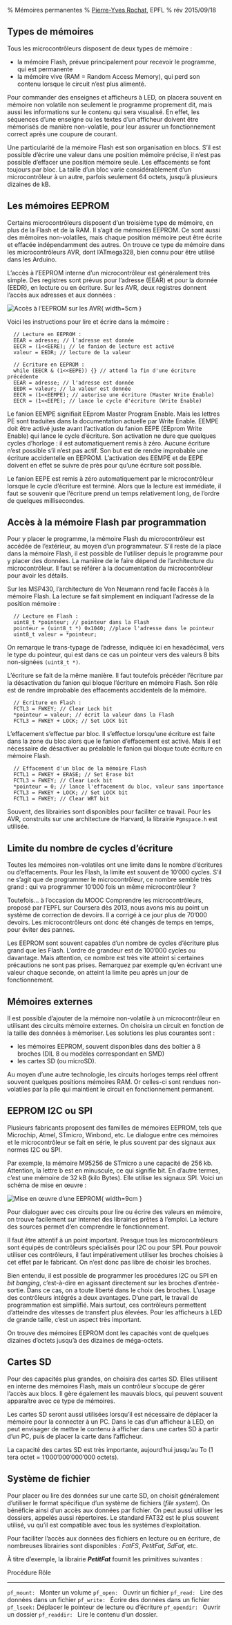 % Mémoires permanentes
% [Pierre-Yves Rochat](mailto:pyr@pyr.ch), EPFL
% rév 2015/09/18


## Types de mémoires ###

Tous les microcontrôleurs disposent de deux types de mémoire :

* la mémoire Flash, prévue principalement pour recevoir le programme, qui est permanente
* la mémoire vive (RAM = Random Access Memory), qui perd son contenu lorsque le circuit n’est plus alimenté.

Pour commander des enseignes et afficheurs à LED, on placera souvent en mémoire non volatile non seulement le programme proprement dit, mais aussi les informations sur le contenu qui sera visualisé. En effet, les séquences d’une enseigne ou les textes d’un afficheur doivent être mémorisés de manière non-volatile, pour leur assurer un fonctionnement correct après une coupure de courant.

Une particularité de la mémoire Flash est son organisation en blocs. S’il est possible d’écrire une valeur dans une position mémoire précise, il n’est pas possible d’effacer une position mémoire seule. Les effacements se font toujours par bloc. La taille d’un bloc varie considérablement d’un microcontrôleur à un autre, parfois seulement 64 octets, jusqu’à plusieurs dizaines de kB.


## Les mémoires EEPROM ##

Certains microcontrôleurs disposent d’un troisième type de mémoire, en plus de la Flash et de la RAM. Il s’agit de mémoires EEPROM. Ce sont aussi des mémoires non-volatiles, mais chaque position mémoire peut être écrite et effacée indépendamment des autres. On trouve ce type de mémoire dans les microcontrôleurs AVR, dont l’ATmega328, bien connu pour être utilisé dans les Arduino.

L’accès à l’EEPROM interne d’un microcontrôleur est généralement très simple. Des registres sont prévus pour l’adresse (EEAR) et pour la donnée (EEDR), en lecture ou en écriture. Sur les AVR, deux registres donnent l’accès aux adresses et aux données :

![Accès à l’EEPROM sur les AVR](images/eeprom-avr.png "Accès à l’EEPROM sur les AVR"){ width=5cm }

Voici les instructions pour lire et écrire dans la mémoire :

~~~~~~~ { .c }
  // Lecture en EEPROM :
  EEAR = adresse; // l'adresse est donnée
  EECR = (1<<EERE); // le fanion de lecture est activé
  valeur = EEDR; // lecture de la valeur

  // Ecriture en EEPROM :
  while (EECR & (1<<EEPE)) {} // attend la fin d'une écriture précédente
  EEAR = adresse; // l'adresse est donnée
  EEDR = valeur; // la valeur est donnée
  EECR = (1<<EEMPE); // autorise une écriture (Master Write Enable)
  EECR = (1<<EEPE); // lance le cycle d'écriture (Write Enable)
~~~~~~~
<!-- retour au mode normal pour l'éditeur -->

Le fanion EEMPE signifiait EEprom Master Program Enable. Mais les lettres PE sont traduites dans la documentation actuelle par Write Enable. EEMPE doit être activé juste avant l’activation du fanion EEPE (EEprom Write Enable) qui lance le cycle d’écriture. Son activation ne dure que quelques cycles d’horloge : il est automatiquement remis à zéro. Aucune écriture n’est possible s’il n’est pas actif. Son but est de rendre improbable une écriture accidentelle en EEPROM. L’activation des EEMPE et de EEPE doivent en effet se suivre de près pour qu’une écriture soit possible.

Le fanion EEPE est remis à zéro automatiquement par le microcontrôleur lorsque le cycle d’écriture est terminé. Alors que la lecture est immédiate, il faut se souvenir que l’écriture prend un temps relativement long, de l’ordre de quelques millisecondes.


## Accès à la mémoire Flash par programmation ##

Pour y placer le programme, la mémoire Flash du microcontrôleur est accédée de l’extérieur, au moyen d’un programmateur. S’il reste de la place dans la mémoire Flash, il est possible de l’utiliser depuis le programme pour y placer des données. La manière de le faire dépend de l’architecture du microcontrôleur. Il faut se référer à la documentation du microcontrôleur pour avoir les détails.

Sur les MSP430, l’architecture de Von Neumann rend facile l’accès à la mémoire Flash. La lecture se fait simplement en indiquant l’adresse de la position mémoire :

~~~~~~~ { .c }
  // Lecture en Flash :
  uint8_t *pointeur; // pointeur dans la Flash
  pointeur = (uint8_t *) 0x1040; //place l'adresse dans le pointeur
  uint8_t valeur = *pointeur;
~~~~~~~
<!-- retour au mode normal pour l'éditeur -->

On remarque le trans-typage de l’adresse, indiquée ici en hexadécimal, vers le type du pointeur, qui est dans ce cas un pointeur vers des valeurs 8 bits non-signées `(uint8_t *)`.

L’écriture se fait de la même manière. Il faut toutefois précéder l’écriture par la désactivation du fanion qui bloque l’écriture en mémoire Flash. Son rôle est de rendre improbable des effacements accidentels de la mémoire.

~~~~~~~ { .c }
  // Ecriture en Flash :
  FCTL3 = FWKEY; // Clear Lock bit
  *pointeur = valeur; // écrit la valeur dans la Flash
  FCTL3 = FWKEY + LOCK; // Set LOCK bit
~~~~~~~
<!-- retour au mode normal pour l'éditeur -->

L’effacement s’effectue par bloc. Il s’effectue lorsqu’une écriture est faite dans la zone du bloc alors que le fanion d’effacement est activé. Mais il est nécessaire de désactiver au préalable le fanion qui bloque toute écriture en mémoire Flash.

~~~~~~~ { .c }
  // Effacement d'un bloc de la mémoire Flash
  FCTL1 = FWKEY + ERASE; // Set Erase bit
  FCTL3 = FWKEY; // Clear Lock bit
  *pointeur = 0; // lance l'effacement du bloc, valeur sans importance
  FCTL3 = FWKEY + LOCK; // Set LOCK bit
  FCTL1 = FWKEY; // Clear WRT bit
~~~~~~~
<!-- retour au mode normal pour l'éditeur -->

Souvent, des librairies sont disponibles pour faciliter ce travail. Pour les AVR, construits sur une architecture de Harvard, la librairie `Pgmspace.h` est utilisée.


## Limite du nombre de cycles d’écriture ##

Toutes les mémoires non-volatiles ont une limite dans le nombre d’écritures ou d’effacements. Pour les Flash, la limite est souvent de 10’000 cycles. S’il ne s’agit que de programmer le microcontrôleur, ce nombre semble très grand : qui va programmer 10’000 fois un même microcontrôleur ?

Toutefois... à l’occasion du MOOC Comprendre les microcontrôleurs, proposé par l’EPFL sur Coursera dès 2013, nous avons mis au point un système de correction de devoirs. Il a corrigé à ce jour plus de 70’000 devoirs. Les microcontrôleurs ont donc été changés de temps en temps, pour éviter des pannes.

Les EEPROM sont souvent capables d’un nombre de cycles d’écriture plus grand que les Flash. L’ordre de grandeur est de 100’000 cycles ou davantage. Mais attention, ce nombre est très vite atteint si certaines précautions ne sont pas prises. Remarquez par exemple qu’en écrivant une valeur chaque seconde, on atteint la limite peu après un jour de fonctionnement.


## Mémoires externes ##

Il est possible d’ajouter de la mémoire non-volatile à un microcontrôleur en utilisant des circuits mémoire externes. On choisira un circuit en fonction de la taille des données à mémoriser. Les solutions les plus courantes sont :

* les mémoires EEPROM, souvent disponibles dans des boîtier à 8 broches (DIL 8 ou modèles correspondant en SMD)
* les cartes SD (ou microSD).

Au moyen d’une autre technologie, les circuits horloges temps réel offrent souvent quelques positions mémoires RAM. Or celles-ci sont rendues non-volatiles par la pile qui maintient le circuit en fonctionnement permanent.


## EEPROM I2C ou SPI ##

Plusieurs fabricants proposent des familles de mémoires EEPROM, tels que Microchip, Atmel, STmicro, Winbond, etc. Le dialogue entre ces mémoires et le microcontrôleur se fait en série, le plus souvent par des signaux aux normes I2C ou SPI.

Par exemple, la mémoire M95256 de STmicro a une capacité de 256 kb. Attention, la lettre b est en minuscule, ce qui signifie bit. En d’autre termes, c’est une mémoire de 32 kB (kilo Bytes). Elle utilise les signaux SPI. Voici un schéma de mise en œuvre :

![Mise en œuvre d’une EEPROM](images/m95256.png "Mise en œuvre d’une EEPROM"){ width=9cm }

Pour dialoguer avec ces circuits pour lire ou écrire des valeurs en mémoire, on trouve facilement sur Internet des librairies prêtes à l’emploi. La lecture des sources permet d’en comprendre le fonctionnement.

Il faut être attentif à un point important. Presque tous les microcontrôleurs sont équipés de contrôleurs spécialisés pour I2C ou pour SPI. Pour pouvoir utiliser ces contrôleurs, il faut impérativement utiliser les broches choisies à cet effet par le fabricant. On n’est donc pas libre de choisir les broches.

Bien entendu, il est possible de programmer les procédures I2C ou SPI en *bit banging*, c’est-à-dire en agissant directement sur les broches d’entrée-sortie. Dans ce cas, on a toute liberté dans le choix des broches. L’usage des contrôleurs intégrés a deux avantages. D’une part, le travail de programmation est simplifié. Mais surtout, ces contrôleurs permettent d’atteindre des vitesses de transfert plus élevées. Pour les afficheurs à LED de grande taille, c’est un aspect très important.

On trouve des mémoires EEPROM dont les capacités vont de quelques dizaines d’octets jusqu’à des dizaines de méga-octets.


## Cartes SD ##

Pour des capacités plus grandes, on choisira des cartes SD. Elles utilisent en interne des mémoires Flash, mais un contrôleur s’occupe de gérer l’accès aux blocs. Il gère également les mauvais blocs, qui peuvent souvent apparaître avec ce type de mémoires.

Les cartes SD seront aussi utilisées lorsqu’il est nécessaire de déplacer la mémoire pour la connecter à un PC. Dans le cas d’un afficheur à LED, on peut envisager de mettre le contenu à afficher dans une cartes SD à partir d’un PC, puis de placer la carte dans l’afficheur.

La capacité des cartes SD est très importante, aujourd’hui jusqu’au To (1 tera octet = 1’000’000’000’000 octets).

## Système de fichier ##

Pour placer ou lire des données sur une carte SD, on choisit généralement d’utiliser le format spécifique d’un système de fichiers (*file system*). On bénéficie ainsi d’un accès aux données par fichier. On peut aussi utiliser les dossiers, appelés aussi répertoires. Le standard FAT32 est le plus souvent utilisé, vu qu’il est compatible avec tous les systèmes d’exploitation.

Pour faciliter l’accès aux données des fichiers en lecture ou en écriture, de nombreuses librairies sont disponibles : *FatFS*, *PetitFat*, *SdFat*, etc.

À titre d’exemple, la librairie **_PetitFat_** fournit les primitives suivantes :

Procédure        Rôle
---------------- ----------------------------
`pf_mount: `     Monter un volume
`pf_open: `      Ouvrir un fichier
`pf_read: `      Lire des données dans un fichier
`pf_write: `     Écrire des données dans un fichier
`pf_lseek:`      Déplacer le pointeur de lecture ou d’écriture
`pf_opendir: `   Ouvrir un dossier
`pf_readdir: `   Lire le contenu d’un dossier.





